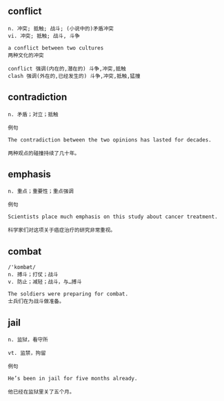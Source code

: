 ## conflict
```
n. 冲突; 抵触; 战斗; (小说中的)矛盾冲突
vi. 冲突; 抵触; 战斗, 斗争

a conflict between two cultures
两种文化的冲突

conflict 强调(内在的,潜在的) 斗争,冲突,抵触
clash 强调(外在的,已经发生的) 斗争,冲突,抵触,猛撞
```
## contradiction
```
n. 矛盾；对立；抵触

例句

The contradiction between the two opinions has lasted for decades.

两种观点的碰撞持续了几十年。
``` 

## emphasis
```
n. 重点；重要性；重点强调

例句

Scientists place much emphasis on this study about cancer treatment.

科学家们对这项关于癌症治疗的研究非常重视。
```
## combat
```
/'kɒmbæt/
n. 搏斗；打仗；战斗
v. 防止；减轻；战斗，与…搏斗

The soldiers were preparing for combat.
士兵们在为战斗做准备。
```
## jail
```
n. 监狱，看守所

vt. 监禁，拘留

例句

He’s been in jail for five months already.

他已经在监狱里关了五个月。
```